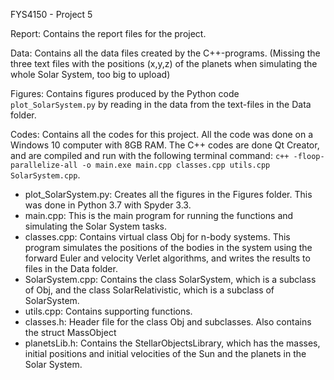 FYS4150 - Project 5

Report: Contains the report files for the project.

Data: Contains all the data files created by the C++-programs. (Missing the three text files with the positions (x,y,z) of the planets when simulating the whole Solar System, too big to upload)

Figures: Contains figures produced by the Python code `plot_SolarSystem.py` by reading in the data from the text-files in the Data folder.

Codes: Contains all the codes for this project. All the code was done on a Windows 10 computer with 8GB RAM. The C++ codes are done Qt Creator, and are compiled and run with the following terminal command: `c++ -floop-parallelize-all -o main.exe main.cpp classes.cpp utils.cpp SolarSystem.cpp`.
- plot_SolarSystem.py: Creates all the figures in the Figures folder. This was done in Python 3.7 with Spyder 3.3.
- main.cpp: This is the main program for running the functions and simulating the Solar System tasks.
- classes.cpp: Contains virtual class Obj for n-body systems. This program simulates the positions of the bodies in the system using the forward Euler and velocity Verlet algorithms, and writes the results to files in the Data folder.
- SolarSystem.cpp: Contains the class SolarSystem, which is a subclass of Obj, and the class SolarRelativistic, which is a subclass of SolarSystem.
- utils.cpp: Contains supporting functions.
- classes.h: Header file for the class Obj and subclasses. Also contains the struct MassObject
- planetsLib.h: Contains the StellarObjectsLibrary, which has the masses, initial positions and initial velocities of the Sun and the planets in the Solar System.
